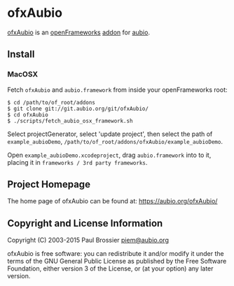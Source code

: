 ofxAubio
========

[ofxAubio](https://aubio.org/ofxAubio) is an
[openFrameworks](http://openframeworks.cc) [addon](http://www.ofxaddons.com)
for [aubio](https://aubio.org).

Install
-------

### MacOSX

Fetch `ofxAubio` and `aubio.framework` from inside your openFrameworks root:

    $ cd /path/to/of_root/addons
    $ git clone git://git.aubio.org/git/ofxAubio/
    $ cd ofxAubio
    $ ./scripts/fetch_aubio_osx_framework.sh

Select projectGenerator, select 'update project', then select the path of
`example_aubioDemo`, `/path/to/of_root/addons/ofxAubio/example_aubioDemo`.

Open `example_aubioDemo.xcodeproject`, drag `aubio.framework` into to it,
placing it in `frameworks / 3rd party frameworks`.

Project Homepage
----------------

The home page of ofxAubio can be found at: https://aubio.org/ofxAubio/

Copyright and License Information
---------------------------------

Copyright (C) 2003-2015 Paul Brossier <piem@aubio.org>

ofxAubio is free software: you can redistribute it and/or modify it under the
terms of the GNU General Public License as published by the Free Software
Foundation, either version 3 of the License, or (at your option) any later
version.
